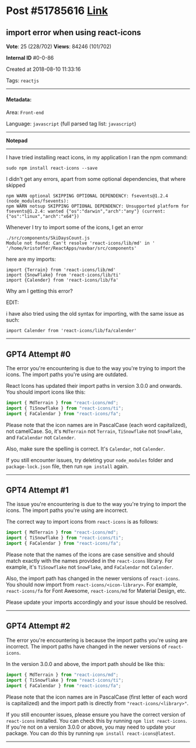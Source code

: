 
# Post \#51785616 [Link](https://stackoverflow.com/questions/51785616/)

## import error when using react-icons

**Vote**: 25 (228/702) **Views**: 84246 (101/702) 

**Internal ID** \#0-0-86

Created at 2018-08-10 11:33:16

Tags: `reactjs`

----------

#### Metadata:

Area: `Front-end`

Language: `javascript` (full parsed tag list: `javascript`)

----------

**Notepad**


----------

I have tried installing react icons, in my application I ran the npm command:

```
sudo npm install react-icons --save
```


I didn't get any errors, apart from some optional dependencies, that where skipped

```
npm WARN optional SKIPPING OPTIONAL DEPENDENCY: fsevents@1.2.4 
(node_modules/fsevents):
npm WARN notsup SKIPPING OPTIONAL DEPENDENCY: Unsupported platform for 
fsevents@1.2.4: wanted {"os":"darwin","arch":"any"} (current: 
{"os":"linux","arch":"x64"})
```


Whenever I try to import some of the icons, I get an error

```
./src/components/SkiDaysCount.js
Module not found: Can't resolve 'react-icons/lib/md' in ' 
'/home/kristoffer/ReactApps/navbar/src/components'
```


here are my imports:

```
import {Terrain} from 'react-icons/lib/md'
import {SnowFlake} from 'react-icons/lib/ti'
import {Calender} from 'react-icons/lib/fa'
```


Why am I getting this error?

EDIT:

i have also tried using the old syntax for importing, with the same issue as such:

```
import Calender from 'react-icons/lib/fa/calender'
```



----------
        
## GPT4 Attempt \#0

The error you're encountering is due to the way you're trying to import the icons. The import paths you're using are outdated. 

React Icons has updated their import paths in version 3.0.0 and onwards. You should import icons like this:

```javascript
import { MdTerrain } from "react-icons/md";
import { TiSnowflake } from "react-icons/ti";
import { FaCalendar } from "react-icons/fa";
```

Please note that the icon names are in PascalCase (each word capitalized), not camelCase. So, it's `MdTerrain` not `Terrain`, `TiSnowflake` not `SnowFlake`, and `FaCalendar` not `Calender`.

Also, make sure the spelling is correct. It's `Calendar`, not `Calender`. 

If you still encounter issues, try deleting your `node_modules` folder and `package-lock.json` file, then run `npm install` again.

--------

## GPT4 Attempt \#1

The issue you're encountering is due to the way you're trying to import the icons. The import paths you're using are incorrect. 

The correct way to import icons from `react-icons` is as follows:

```javascript
import { MdTerrain } from "react-icons/md";
import { TiSnowflake } from "react-icons/ti";
import { FaCalendar } from "react-icons/fa";
```

Please note that the names of the icons are case sensitive and should match exactly with the names provided in the `react-icons` library. For example, it's `TiSnowflake` not `SnowFlake`, and `FaCalendar` not `Calender`.

Also, the import path has changed in the newer versions of `react-icons`. You should now import from `react-icons/<icon-library>`. For example, `react-icons/fa` for Font Awesome, `react-icons/md` for Material Design, etc. 

Please update your imports accordingly and your issue should be resolved.

--------

## GPT4 Attempt \#2

The error you're encountering is because the import paths you're using are incorrect. The import paths have changed in the newer versions of `react-icons`.

In the version 3.0.0 and above, the import path should be like this:

```jsx
import { MdTerrain } from "react-icons/md";
import { TiSnowflake } from "react-icons/ti";
import { FaCalendar } from "react-icons/fa";
```

Please note that the icon names are in PascalCase (first letter of each word is capitalized) and the import path is directly from `"react-icons/<library>"`.

If you still encounter issues, please ensure you have the correct version of `react-icons` installed. You can check this by running `npm list react-icons`. If you're not on a version 3.0.0 or above, you may need to update your package. You can do this by running `npm install react-icons@latest`.

--------
